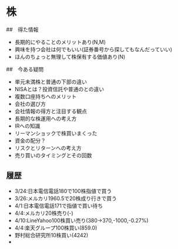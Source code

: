 # 株

##　得た情報
* 長期的にやることのメリットあり(N,M)
* 興味を持つ会社は何でもいい(証券番号から探してもなんだっていい)
* ほんのちょっと無理して株保有する価値あり(N)




##　今ある疑問
* 単元未満株と普通の下部の違い
* NISAとは？投資信託や普通のとの違い
* 複数口座持ちへのメリット
* 会社の選び方
* 会社情報の得方と注目する観点
* 長期的な株運用への考え方
* IRへの知識
* リーマンショックで株買いまくった
* 資金の配分？
* リスクとリターンへの考え方
* 売り買いのタイミングとその回数



## 履歴
* 3/24:日本電信電話180で100株指値で買う
* 3/26:メルカリ1960.5で20株成り行きで買う
* 4/1:日本電信電話171で指値で買い待ち
* 4/4:メルカリ20株売り(-)
* 4/10:LineYahoo100株買い売り(380->370,-1000,-0.27%)
* 4/4:楽天グループ100株買い(859.0)
* 野村総合研究所10株買い(4242)
* 